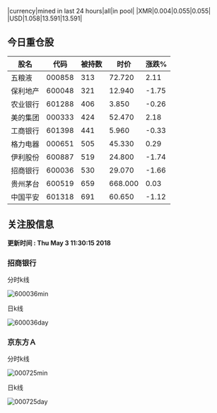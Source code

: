 |currency|mined in last 24 hours|all|in pool|
|XMR|0.004|0.055|0.055|
|USD|1.058|13.591|13.591|

## 今日重仓股 

|股名|代码|被持数|时价|涨跌%|
|---|---|---|---|---|
|五粮液|000858|313|72.720|2.11|
|保利地产|600048|321|12.940|-1.75|
|农业银行|601288|406|3.850|-0.26|
|美的集团|000333|424|52.470|2.18|
|工商银行|601398|441|5.960|-0.33|
|格力电器|000651|505|45.330|0.29|
|伊利股份|600887|519|24.800|-1.74|
|招商银行|600036|530|29.070|-1.66|
|贵州茅台|600519|659|668.000|0.03|
|中国平安|601318|691|60.650|-1.12|

## 关注股信息
**更新时间 : Thu May  3 11:30:15 2018**
### 招商银行 
分时k线

![600036min](http://image.sinajs.cn/newchart/min/n/sh600036.gif)

日k线

![600036day](http://image.sinajs.cn/newchart/daily/n/sh600036.gif)

### 京东方Ａ 
分时k线

![000725min](http://image.sinajs.cn/newchart/min/n/sz000725.gif)

日k线

![000725day](http://image.sinajs.cn/newchart/daily/n/sz000725.gif)
